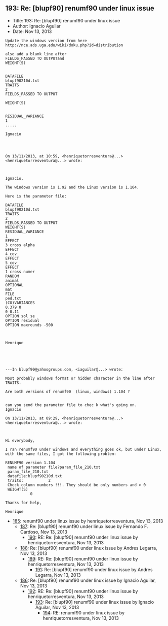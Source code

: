 ## 193: Re: [blupf90] renumf90 under linux issue

- Title: 193: Re: [blupf90] renumf90 under linux issue
- Author: Ignacio Aguilar
- Date: Nov 13, 2013

```
Update the windows version from here http://nce.ads.uga.edu/wiki/doku.php?id=distribution

also add a blank line after 
FIELDS_PASSED TO OUTPUTand 
WEIGHT(S)


DATAFILE
blupf90210d.txt
TRAITS
2
FIELDS_PASSED TO OUTPUT

WEIGHT(S)


RESIDUAL_VARIANCE
1
.....

Ignacio 




On 13/11/2013, at 10:59, <henriquetorresventura@...> <henriquetorresventura@...> wrote:



Ignacio, 

The windows version is 1.92 and the Linux version is 1.104. 

Here is the parameter file: 

DATAFILE
blupf90210d.txt
TRAITS
2
FIELDS_PASSED TO OUTPUT
WEIGHT(S)
RESIDUAL_VARIANCE
1
EFFECT
3 cross alpha
EFFECT
4 cov
EFFECT
5 cov
EFFECT
1 cross numer 
RANDOM
animal
OPTIONAL
mat
FILE
ped.txt
(CO)VARIANCES
0.379 0
0 0.11
OPTION sol se
OPTION residual
OPTION maxrounds -500 

 

Henrique 

 



---In blupf90@yahoogroups.com, <iaguilar@...> wrote:

Most probably windows format or hidden character in the line after TRAITS. 

Are both versions of renumf90  (linux, windows) 1.104 ? 


can you send the parameter file to chec k what's going on. 
Ignacio 

On 13/11/2013, at 09:29, <henriquetorresventura@...> <henriquetorresventura@...> wrote:

 

Hi everybody, 

I ran renumf90 under windows and everything goes ok, but under Linux, with the same files, I got the following problem: 

RENUMF90 version 1.104
 name of parameter file?param_file_210.txt
 param_file_210.txt
 datafile:blupf90210d.txt
 traits:           2
 Check column numbers !!!. They should be only numbers and > 0
 WEIGHT(S)
           0  

Thanks for help, 

Henrique
```

- [185](0185.md): renumf90 under linux issue by henriquetorresventura, Nov 13, 2013
    - [187](0187.md): Re: [blupf90] renumf90 under linux issue by Fernando F. Cardoso, Nov 13, 2013
        - [190](0190.md): RE: Re: [blupf90] renumf90 under linux issue by henriquetorresventura, Nov 13, 2013
    - [188](0188.md): Re: [blupf90] renumf90 under linux issue by Andres Legarra, Nov 13, 2013
        - [189](0189.md): RE: Re: [blupf90] renumf90 under linux issue by henriquetorresventura, Nov 13, 2013
            - [191](0191.md): Re: [blupf90] renumf90 under linux issue by Andres Legarra, Nov 13, 2013
    - [186](0186.md): Re: [blupf90] renumf90 under linux issue by Ignacio Aguilar, Nov 13, 2013
        - [192](0192.md): RE: Re: [blupf90] renumf90 under linux issue by henriquetorresventura, Nov 13, 2013
            - [193](0193.md): Re: [blupf90] renumf90 under linux issue by Ignacio Aguilar, Nov 13, 2013
                - [194](0194.md): RE: renumf90 under linux issue by henriquetorresventura, Nov 13, 2013
